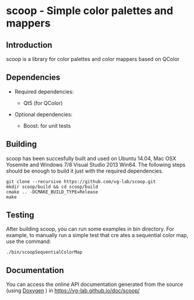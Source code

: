 # scoop - Simple color palettes and mappers


## Introduction

scoop is a library for color palettes and color mappers based on QColor

## Dependencies

* Required dependencies:
    * Qt5 (for QColor)

* Optional dependencies:
    * Boost: for unit tests

## Building

scoop has been succesfully built and used on Ubuntu 14.04, Mac OSX
Yosemite and Windows 7/8 Visual Studio 2013 Win64. The following steps should be
enough to build it just with the required dependencies.

~~~~~~
git clone --recursive https://github.com/vg-lab/scoop.git
mkdir scoop/build && cd scoop/build
cmake .. -DCMAKE_BUILD_TYPE=Release
make
~~~~~~


## Testing

After building scoop, you can run some examples in bin directory.
For example, to manually run a simple test that cre
ates a sequential
color map, use the command:
~~~~~~~~~~~~~
./bin/scoopSequentialColorMap
~~~~~~~~~~~~~

## Documentation

You can access the online API documentation generated from the source
(using [Doxygen](http://doxygen.org/) ) in
https://vg-lab.github.io/doc/scoop/
